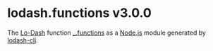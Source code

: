 # lodash.functions v3.0.0

The [Lo-Dash](https://lodash.com/) function [_.functions](http://lodash.com/docs#functions) as a [Node.js](http://nodejs.org/) module generated by [lodash-cli](https://www.npmjs.com/package/lodash-cli).
